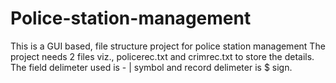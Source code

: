 # Police-station-management
This is a GUI based, file structure project for police station management
The project needs 2 files viz., policerec.txt and crimrec.txt to store the details.
The field delimeter used is - | symbol and record delimeter is $ sign.
